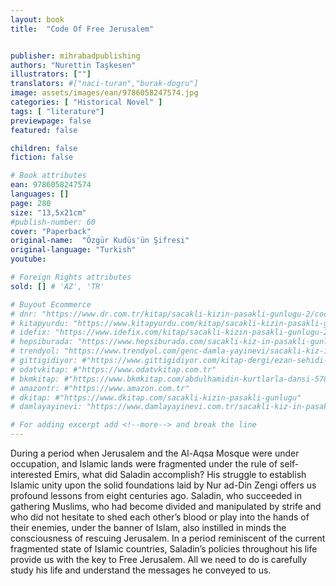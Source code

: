 ```yaml
---
layout: book
title:  "Code Of Free Jerusalem"


publisher: mihrabadpublishing
authors: "Nurettin Taşkesen"
illustrators: [""]
translators: #["naci-turan","burak-dogru"]
image: assets/images/ean/9786058247574.jpg
categories: [ "Historical Novel" ]
tags: [ "literature"]
previewpage: false
featured: false

children: false
fiction: false

# Book attributes
ean: 9786058247574
languages: []
page: 280
size: "13,5x21cm"
#publish-number: 60
cover: "Paperback"
original-name:  "Özgür Kudüs'ün Şifresi"
original-language: "Turkish"
youtube:

# Foreign Rights attributes
sold: [] # 'AZ', 'TR'

# Buyout Ecommerce
# dnr: "https://www.dr.com.tr/kitap/sacakli-kizin-pasakli-gunlugu-2/cocuk-ve-genclik/genclik-10-yas/roman-oyku/urunno=0001893059001"
# kitapyurdu: "https://www.kitapyurdu.com/kitap/sacakli-kizin-pasakli-gunlugu-2-/560122.html&filter_name=Sa%C3%A7akl%C4%B1+K%C4%B1z%27%C4%B1n+Pasakl%C4%B1+G%C3%BCnl%C3%BC%C4%9F%C3%BC+2"
# idefix: "https://www.idefix.com/kitap/sacakli-kizin-pasakli-gunlugu-2/cocuk-ve-genclik/genclik-10-yas/roman-oyku/urunno=0001893059001"
# hepsiburada: "https://www.hepsiburada.com/sacakli-kiz-in-pasakli-gunlugu-2-damla-yayinevi-p-HBV000012ER86"
# trendyol: "https://www.trendyol.com/genc-damla-yayinevi/sacakli-kiz-in-pasakli-gunlugu-2-p-54825777"
# gittigidiyor: #"https://www.gittigidiyor.com/kitap-dergi/ezan-sehidi-adnan-menderes_pdp_732728793"
# odatvkitap: #"https://www.odatvkitap.com.tr"
# bkmkitap: #"https://www.bkmkitap.com/abdulhamidin-kurtlarla-dansi-578226"
# amazontr: #"https://www.amazon.com.tr"
# dkitap: #"https://www.dkitap.com/sacakli-kizin-pasakli-gunlugu"
# damlayayinevi: "https://www.damlayayinevi.com.tr/sacakli-kiz-in-pasakli-gunlugu-2-bu-iste-bi-terslik-var"

# For adding excerpt add <!--more--> and break the line
---
```

During a period when Jerusalem and the Al-Aqsa
Mosque were under occupation, and Islamic lands
were fragmented under the rule of self-interested
Emirs, what did Saladin accomplish? His struggle
to establish Islamic unity upon the solid foundations laid by Nur ad-Din Zengi offers us profound
lessons from eight centuries ago. Saladin, who
succeeded in gathering Muslims, who had become
divided and manipulated by strife and who did not
hesitate to shed each other’s blood or play into
the hands of their enemies, under the banner of
Islam, also instilled in minds the consciousness of
rescuing Jerusalem. In a period reminiscent of the
current fragmented state of Islamic countries, Saladin’s policies throughout his life provide us with the
key to Free Jerusalem. All we need to do is carefully study his life and understand the messages he
conveyed to us.
<!--more--> 

